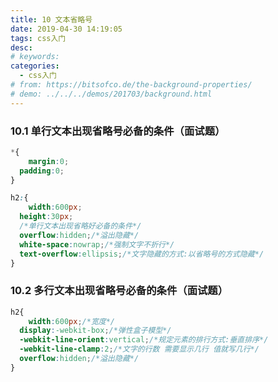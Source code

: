 ```yaml
---
title: 10 文本省略号
date: 2019-04-30 14:19:05
tags: css入门
desc: 
# keywords: 
categories:
  - css入门
# from: https://bitsofco.de/the-background-properties/
# demo: ../../../demos/201703/background.html
---
```

### 10.1 单行文本出现省略号必备的条件（面试题）
```css
*{
	margin:0;
  padding:0;
}

h2:{
	width:600px;
  height:30px;
  /*单行文本出现省略好必备的条件*/
  overflow:hidden;/*溢出隐藏*/
  white-space:nowrap;/*强制文字不折行*/
  text-overflow:ellipsis;/*文字隐藏的方式:以省略号的方式隐藏*/
}

```

<a name="TAoIh"></a>
### 10.2 多行文本出现省略号必备的条件（面试题）

```css
h2{
	width:600px;/*宽度*/
  display:-webkit-box;/*弹性盒子模型*/
  -webkit-line-orient:vertical;/*规定元素的排行方式:垂直排序*/
  -webkit-line-clamp:2;/*文字的行数 需要显示几行 值就写几行*/
  overflow:hidden;/*溢出隐藏*/
}
```

